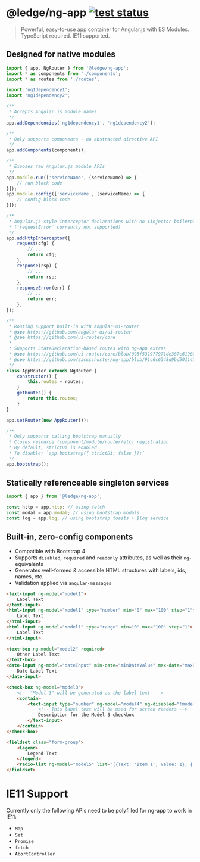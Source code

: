 # @ledge/ng-app [![test status](https://builds.sr.ht/~ledge/ng-app.svg)](https://builds.sr.ht/~ledge/ng-app?)

> Powerful, easy-to-use app container for Angular.js with ES Modules. TypeScript required. IE11 supported.

## Designed for native modules

```js
import { app, NgRouter } from '@ledge/ng-app';
import * as components from './components';
import * as routes from './routes';

import 'ng1dependency1';
import 'ng1dependency2';

/**
 * Accepts Angular.js module names
 */
app.addDependencies('ng1dependency1', 'ng1dependency2');

/**
 * Only supports components - no abstracted directive API
 */
app.addComponents(components);

/**
 * Exposes raw Angular.js module APIs
 */
app.module.run(['serviceName', (serviceName) => {
	// run block code
}]);
app.module.config(['serviceName', (serviceName) => {
	// config block code
}]);

/**
 * Angular.js-style interceptor declarations with no $injector boilerplate
 * (`requestError` currently not supported)
 */
app.addHttpInterceptor({
	request(cfg) {
		// ...
		return cfg;
	},
	response(rsp) {
		// ...
		return rsp;
	},
	responseError(err) {
		// ...
		return err;
	},
});

/**
 * Routing support built-in with angular-ui-router
 * @see https://github.com/angular-ui/ui-router
 * @see https://github.com/ui-router/core
 *
 * Supports StateDeclaration-based routes with ng-app extras
 * @see https://github.com/ui-router/core/blob/095f531977971de387c619024c284f0f4df375d6/src/state/interface.ts#L111
 * @see https://github.com/zackschuster/ng-app/blob/91c6c6348d9bd501143bb570b6628ceae6299a9f/src/router.ts#L142
 */
class AppRouter extends NgRouter {
	constructor() {
		this.routes = routes;
	}
	getRoutes() {
		return this.routes;
	}
}

app.setRouter(new AppRouter());

/**
 * Only supports calling bootstrap manually
 * Closes resource (component/module/router/etc) registration
 * By default, strictDi is enabled
 * To disable: `app.bootstrap({ strictDi: false });`
 */
app.bootstrap();
```

## Statically referenceable singleton services

```js
import { app } from '@ledge/ng-app';

const http = app.http; // using fetch
const modal = app.modal; // using bootstrap modals
const log = app.log; // using bootstrap toasts + $log service
```

## Built-in, zero-config components

- Compatible with Bootstrap 4
- Supports `disabled`, `required` and `readonly` attributes, as well as their `ng-`equivalents
- Generates well-formed & accessible HTML structures with labels, ids, names, etc.
- Validation applied via `angular-messages`

```html
<text-input ng-model="model1">
	Label Text
</text-input>
<html-input ng-model="model1" type="number" min="0" max="100" step="1">
	Label Text
</html-input>
<html-input ng-model="model1" type="range" min="0" max="100" step="1">
	Label Text
</html-input>

<text-box ng-model="model2" required>
	Other Label Text
</text-box>
<date-input ng-model="dateInput" min-date="minDateValue" max-date="maxDateValue">
	Date Label Text
</date-input>

<check-box ng-model="model3">
	<!-- "Model 3" will be generated as the label text  -->
	<contain>
		<text-input type="number" ng-model="model4" ng-disabled="!model3" min="1" max="2">
			<!-- This label text will be used for screen readers -->
			Description for the Model 3 checkbox
		</text-input>
	</contain>
</check-box>

<fieldset class="form-group">
	<legend>
		Legend Text
	</legend>
	<radio-list ng-model="model5" list="[{Text: 'Item 1', Value: 1}, {Text: 'Item 2', Value: 2}]"></radio-list>
</fieldset>
```

# IE11 Support

Currently only the following APIs need to be polyfilled for ng-app to work in IE11:

- `Map`
- `Set`
- `Promise`
- `fetch`
- `AbortController`
